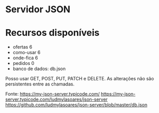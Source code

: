 # Servidor JSON

# Recursos disponíveis

- ofertas 6
- como-usar 6
- onde-fica 6
- pedidos 0
- banco de dados: db.json

Posso usar GET, POST, PUT, PATCH e DELETE. As alterações não são persistentes entre as chamadas.

Fonte:
https://my-json-server.typicode.com/
https://my-json-server.typicode.com/ludmylasoares/json-server
https://github.com/ludmylasoares/json-server/blob/master/db.json

